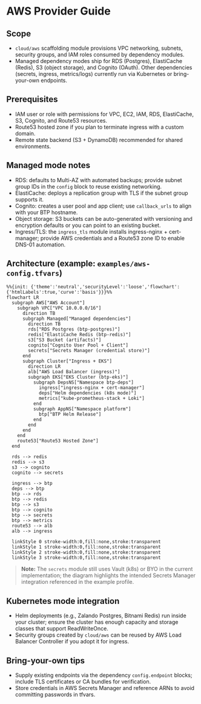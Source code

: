# AWS Provider Guide

## Scope
- `cloud/aws` scaffolding module provisions VPC networking, subnets, security groups, and IAM roles consumed by dependency modules.
- Managed dependency modes ship for RDS (Postgres), ElastiCache (Redis), S3 (object storage), and Cognito (OAuth). Other dependencies (secrets, ingress, metrics/logs) currently run via Kubernetes or bring-your-own endpoints.

## Prerequisites
- IAM user or role with permissions for VPC, EC2, IAM, RDS, ElastiCache, S3, Cognito, and Route53 resources.
- Route53 hosted zone if you plan to terminate ingress with a custom domain.
- Remote state backend (S3 + DynamoDB) recommended for shared environments.

## Managed mode notes
- RDS: defaults to Multi-AZ with automated backups; provide subnet group IDs in the `config` block to reuse existing networking.
- ElastiCache: deploys a replication group with TLS if the subnet group supports it.
- Cognito: creates a user pool and app client; use `callback_urls` to align with your BTP hostname.
- Object storage: S3 buckets can be auto-generated with versioning and encryption defaults or you can point to an existing bucket.
- Ingress/TLS: the `ingress_tls` module installs ingress-nginx + cert-manager; provide AWS credentials and a Route53 zone ID to enable DNS-01 automation.

## Architecture (example: `examples/aws-config.tfvars`)

```mermaid
%%{init: {'theme':'neutral','securityLevel':'loose','flowchart':{'htmlLabels':true,'curve':'basis'}}}%%
flowchart LR
  subgraph AWS["AWS Account"]
    subgraph VPC["VPC 10.0.0.0/16"]
      direction TB
      subgraph Managed["Managed dependencies"]
        direction TB
        rds["RDS Postgres (btp-postgres)"]
        redis["ElastiCache Redis (btp-redis)"]
        s3["S3 Bucket (artifacts)"]
        cognito["Cognito User Pool + Client"]
        secrets["Secrets Manager (credential store)"]
      end
      subgraph Cluster["Ingress + EKS"]
        direction LR
        alb["AWS Load Balancer (ingress)"]
        subgraph EKS["EKS Cluster (btp-eks)"]
          subgraph DepsNS["Namespace btp-deps"]
            ingress["ingress-nginx + cert-manager"]
            deps["Helm dependencies (k8s mode)"]
            metrics["kube-prometheus-stack + Loki"]
          end
          subgraph AppNS["Namespace platform"]
            btp["BTP Helm Release"]
          end
        end
      end
    end
    route53["Route53 Hosted Zone"]
  end

  rds --> redis
  redis --> s3
  s3 --> cognito
  cognito --> secrets

  ingress --> btp
  deps --> btp
  btp --> rds
  btp --> redis
  btp --> s3
  btp --> cognito
  btp --> secrets
  btp --> metrics
  route53 --> alb
  alb --> ingress

  linkStyle 0 stroke-width:0,fill:none,stroke:transparent
  linkStyle 1 stroke-width:0,fill:none,stroke:transparent
  linkStyle 2 stroke-width:0,fill:none,stroke:transparent
  linkStyle 3 stroke-width:0,fill:none,stroke:transparent
```

> **Note:** The `secrets` module still uses Vault (k8s) or BYO in the current implementation; the diagram highlights the intended Secrets Manager integration referenced in the example profile.

## Kubernetes mode integration
- Helm deployments (e.g., Zalando Postgres, Bitnami Redis) run inside your cluster; ensure the cluster has enough capacity and storage classes that support ReadWriteOnce.
- Security groups created by `cloud/aws` can be reused by AWS Load Balancer Controller if you adopt it for ingress.

## Bring-your-own tips
- Supply existing endpoints via the dependency `config.endpoint` blocks; include TLS certificates or CA bundles for verification.
- Store credentials in AWS Secrets Manager and reference ARNs to avoid committing passwords in tfvars.
